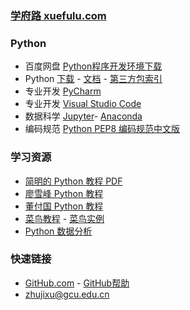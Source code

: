 ### **[学府路 xuefulu.com](http://xuefulu.com/)**

### **Python**
+ 百度网盘 [Python程序开发环境下载](https://pan.baidu.com/s/1asEzv-b8fMPv6uhpkPDJ1A#list/path=%2F%E5%AD%A6%E5%BA%9C%E8%B7%AF%2FPython%E7%A8%8B%E5%BA%8F%E5%BC%80%E5%8F%91%E7%8E%AF%E5%A2%83&parentPath=%2F)
+ Python [下载](https://www.python.org/downloads/) - [文档](https://docs.python.org/zh-cn/3/) - [第三方包索引](https://pypi.org/)
+ 专业开发 [PyCharm](http://www.jetbrains.com/pycharm/download/)
+ 专业开发 [Visual Studio Code](https://code.visualstudio.com/)
+ 数据科学 [Jupyter](https://jupyter.org/install)- [Anaconda](https://www.anaconda.com/distribution/)
+ 编码规范 [Python PEP8 编码规范中文版](https://blog.csdn.net/ratsniper/article/details/78954852)

### **学习资源**
+ [简明的 Python 教程 PDF](https://legacy.gitbook.com/download/pdf/book/lenkimo/byte-of-python-chinese-edition)
+ [廖雪峰 Python 教程](https://www.liaoxuefeng.com/wiki/1016959663602400)
+ [董付国 Python 教程](https://blog.csdn.net/oh5W6HinUg43JvRhhB)
+ [菜鸟教程](https://www.runoob.com/python3/python3-tutorial.html) - [菜鸟实例](https://www.runoob.com/python3/python3-examples.html)
+ [Python 数据分析](https://zhuanlan.zhihu.com/pydatalysis)

### **快速链接**
+ [GitHub.com](https://github.com/login) - [GitHub帮助](https://help.github.com/cn)
+ <zhujixu@gcu.edu.cn>
